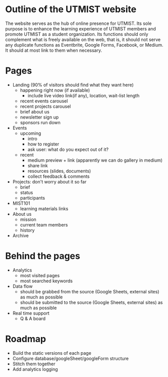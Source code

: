 # Outline of the UTMIST website
The website serves as the hub of online presence for UTMIST. Its sole purpose is to enhance the learning experience of UTMIST members and promote UTMIST as a student organization. Its functions should only complement what is freely available on the web, that is, it should not serve any duplicate functions as Eventbrite, Google Forms, Facebook, or Medium. It should at most link to them when necessary.

# Pages
- Landing (90% of visitors should find what they want here)
    - happening right now (if available)
      - include live video link(if any), location, wait-list length
    - recent events carousel
    - recent projects carousel
    - brief about us
    - newsletter sign up
    - sponsors run down
- Events
    - upcoming
        - intro
        - how to register
        - ask user: what do you expect out of it?
    - recent
        - medium preview + link (apparently we can do gallery in medium)
        - share link
        - resources (slides, documents)
        - collect feedback & comments
- Projects: don't worry about it so far
    - brief
    - status
    - participants
- MIST101
    - learning materials links
- About us
    - mission
    - current team members
    - history
- Archive

# Behind the pages
- Analytics
    - most visited pages
    - most searched keywords
- Data flow
    - should be grabbed from the source (Google Sheets, external sites) as much as possible
    - should be submitted to the source (Google Sheets, external sites) as much as possible
- Real time support
    - Q & A board

# Roadmap
- Build the static versions of each page
- Configure database/googleSheet/googleForm structure
- Stitch them together
- Add analytics logging